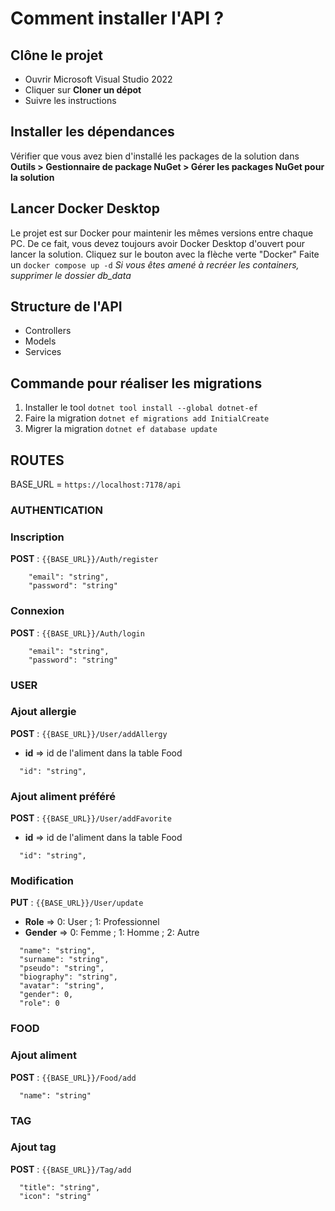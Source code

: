 # Comment installer l'API ?

## Clône le projet
- Ouvrir Microsoft Visual Studio 2022
- Cliquer sur **Cloner un dépot**
- Suivre les instructions

## Installer les dépendances
Vérifier que vous avez bien d'installé les packages de la solution dans **Outils > Gestionnaire de package NuGet > Gérer les packages NuGet pour la solution**

## Lancer Docker Desktop
Le projet est sur Docker pour maintenir les mêmes versions entre chaque PC. De ce fait, vous devez toujours avoir Docker Desktop d'ouvert pour lancer la solution.
Cliquez sur le bouton avec la flèche verte "Docker"
Faite un ``docker compose up -d``
*Si vous êtes amené à recréer les containers, supprimer le dossier db_data*

## Structure de l'API
- Controllers
- Models
- Services


## Commande pour réaliser les migrations 
1) Installer le tool
``dotnet tool install --global dotnet-ef``
2) Faire la migration
``dotnet ef migrations add InitialCreate``
3) Migrer la migration
``dotnet ef database update``

## ROUTES

BASE_URL = ``https://localhost:7178/api``

### AUTHENTICATION

### Inscription
**POST** : `{{BASE_URL}}/Auth/register`
```
	"email": "string",
	"password": "string"
```

### Connexion
**POST** : `{{BASE_URL}}/Auth/login`
```
	"email": "string",
	"password": "string"
```

### USER

### Ajout allergie
**POST** : `{{BASE_URL}}/User/addAllergy`
- **id** => id de l'aliment dans la table Food
```
  "id": "string",
```

### Ajout aliment préféré
**POST** : `{{BASE_URL}}/User/addFavorite`
- **id** => id de l'aliment dans la table Food
```
  "id": "string",
```

### Modification
**PUT** : `{{BASE_URL}}/User/update`
- **Role** => 0: User ; 1: Professionnel
- **Gender** => 0: Femme ; 1: Homme ; 2: Autre
```
  "name": "string",
  "surname": "string",
  "pseudo": "string",
  "biography": "string",
  "avatar": "string",
  "gender": 0,
  "role": 0
```

### FOOD

### Ajout aliment
**POST** : `{{BASE_URL}}/Food/add`
```
  "name": "string"
```

### TAG

### Ajout tag
**POST** : `{{BASE_URL}}/Tag/add`
```
  "title": "string",
  "icon": "string"
```
